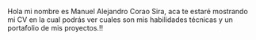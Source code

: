 Hola mi nombre es Manuel Alejandro Corao Sira, aca te estaré mostrando mi CV en la cual podrás ver cuales son mis habilidades técnicas y un portafolio de mis proyectos.!!

